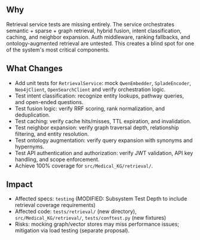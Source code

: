 ## Why

Retrieval service tests are missing entirely. The service orchestrates semantic + sparse + graph retrieval, hybrid fusion, intent classification, caching, and neighbor expansion. Auth middleware, ranking fallbacks, and ontology-augmented retrieval are untested. This creates a blind spot for one of the system's most critical components.

## What Changes

- Add unit tests for `RetrievalService`: mock `QwenEmbedder`, `SpladeEncoder`, `Neo4jClient`, `OpenSearchClient` and verify orchestration logic.
- Test intent classification: recognize entity lookups, pathway queries, and open-ended questions.
- Test fusion logic: verify RRF scoring, rank normalization, and deduplication.
- Test caching: verify cache hits/misses, TTL expiration, and invalidation.
- Test neighbor expansion: verify graph traversal depth, relationship filtering, and entity resolution.
- Test ontology augmentation: verify query expansion with synonyms and hypernyms.
- Test API authentication and authorization: verify JWT validation, API key handling, and scope enforcement.
- Achieve 100% coverage for `src/Medical_KG/retrieval/`.

## Impact

- Affected specs: `testing` (MODIFIED: Subsystem Test Depth to include retrieval coverage requirements)
- Affected code: `tests/retrieval/` (new directory), `src/Medical_KG/retrieval/`, `tests/conftest.py` (new fixtures)
- Risks: mocking graph/vector stores may miss performance issues; mitigation via load testing (separate proposal).
